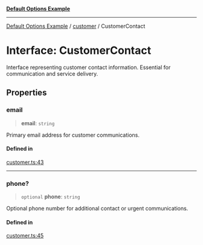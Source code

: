 [**Default Options Example**](../../README.md)

***

[Default Options Example](../../modules.md) / [customer](../README.md) / CustomerContact

# Interface: CustomerContact

Interface representing customer contact information.
Essential for communication and service delivery.

## Properties

### email

> **email**: `string`

Primary email address for customer communications.

#### Defined in

[customer.ts:43](https://github.com/typedoc2md/dummy-typescript-api/blob/main/src/customer.ts#L43)

***

### phone?

> `optional` **phone**: `string`

Optional phone number for additional contact or urgent communications.

#### Defined in

[customer.ts:45](https://github.com/typedoc2md/dummy-typescript-api/blob/main/src/customer.ts#L45)
